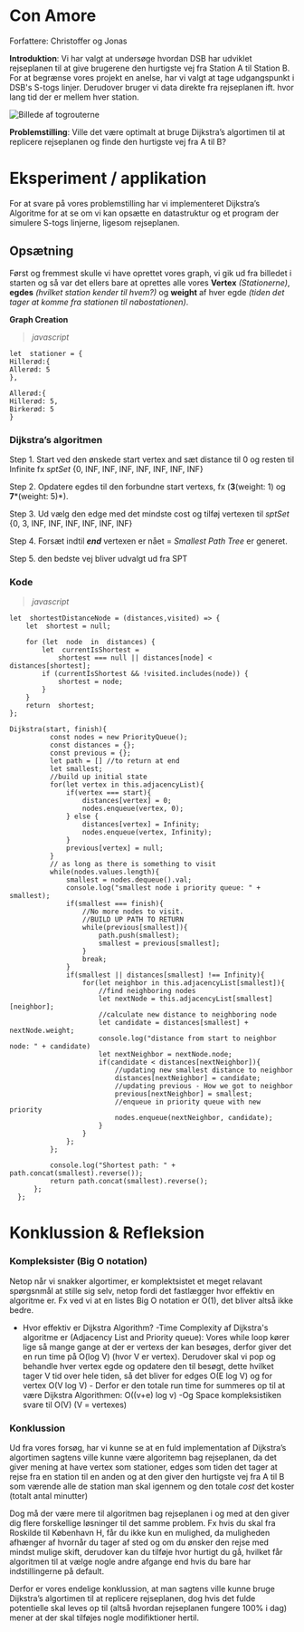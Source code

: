
# Con Amore
Forfattere: Christoffer og Jonas

**Introduktion**: 
Vi har valgt at undersøge hvordan DSB har udviklet rejseplanen til at give brugerene den hurtigste vej fra Station A til Station B.
For at begrænse vores projekt en anelse, har vi valgt at tage udgangspunkt i DSB's S-togs linjer. Derudover bruger vi data direkte fra rejseplanen ift. hvor lang tid der er mellem hver station.

![Billede af togrouterne](https://www.dsb.dk/globalassets/trafikinformation/kort/nyt-s-togskort-med-koge-nord.png) 

**Problemstilling**: Ville det være optimalt at bruge Dijkstra’s algortimen til at replicere rejseplanen og finde den hurtigste vej fra A til B?

# Eksperiment / applikation 
 For at svare på vores problemstilling har vi implementeret Dijkstra’s Algoritme for at se om vi kan opsætte en datastruktur og et program der simulere S-togs linjerne, ligesom rejseplanen.  

## Opsætning 
Først og fremmest skulle vi have oprettet vores graph, vi gik ud fra billedet i starten og så var det ellers bare at oprettes alle vores **Vertex** *(Stationerne)*, **egdes** *(hvilket station kender til hvem?)* og **weight** af hver egde *(tiden det tager at komme fra stationen til nabostationen)*.

**Graph Creation**
> *javascript*
> 
	let  stationer = {
	Hillerød:{
	Allerød: 5
	},

	Allerød:{
	Hillerød: 5,
	Birkerød: 5
	}

### Dijkstra’s algoritmen

Step 1. Start ved den ønskede start vertex  and sæt distance til 0 og resten til Infinite fx _sptSet_ {0, INF, INF, INF, INF, INF, INF, INF}

Step 2. Opdatere egdes til den forbundne start vertexs, fx (**3**(weight: 1) og **7***(weight: 5)*). 

Step 3. Ud vælg den edge med det mindste cost og tilføj vertexen til _sptSet_ {0, 3, INF, INF, INF, INF, INF, INF}

Step 4. Forsæt indtil ***end*** vertexen er nået
= *Smallest Path Tree* er generet. 

Step 5. den bedste vej bliver udvalgt ud fra SPT 

###  Kode 

> *javascript*

```
let  shortestDistanceNode = (distances,visited) => {
	let  shortest = null;
	
	for (let  node  in  distances) {
		let  currentIsShortest =
			shortest === null || distances[node] < distances[shortest];
		if (currentIsShortest && !visited.includes(node)) {
			shortest = node;
		}
	}
	return  shortest;
};

Dijkstra(start, finish){
		  const nodes = new PriorityQueue();
		  const distances = {};
		  const previous = {};
		  let path = [] //to return at end
		  let smallest;
		  //build up initial state
		  for(let vertex in this.adjacencyList){
			  if(vertex === start){
				  distances[vertex] = 0;
				  nodes.enqueue(vertex, 0);
			  } else {
				  distances[vertex] = Infinity;
				  nodes.enqueue(vertex, Infinity);
			  }
			  previous[vertex] = null;
		  }
		  // as long as there is something to visit
		  while(nodes.values.length){
			  smallest = nodes.dequeue().val;
			  console.log("smallest node i priority queue: " + smallest);
			  if(smallest === finish){
				  //No more nodes to visit.
				  //BUILD UP PATH TO RETURN
				  while(previous[smallest]){
					  path.push(smallest);
					  smallest = previous[smallest];
				  }
				  break;
			  } 
			  if(smallest || distances[smallest] !== Infinity){
				  for(let neighbor in this.adjacencyList[smallest]){
					  //find neighboring nodes
					  let nextNode = this.adjacencyList[smallest][neighbor];
					  //calculate new distance to neighboring node
					  let candidate = distances[smallest] + nextNode.weight;
					  console.log("distance from start to neighbor node: " + candidate)
					  let nextNeighbor = nextNode.node;
					  if(candidate < distances[nextNeighbor]){
						  //updating new smallest distance to neighbor
						  distances[nextNeighbor] = candidate;
						  //updating previous - How we got to neighbor
						  previous[nextNeighbor] = smallest;
						  //enqueue in priority queue with new priority
						  nodes.enqueue(nextNeighbor, candidate);
					  }
				  }
			  };
		  };
		 
		  console.log("Shortest path: " + path.concat(smallest).reverse());
		  return path.concat(smallest).reverse();     
	  };
  };
```
    

# Konklussion & Refleksion 
### Kompleksister (Big O notation)
Netop når vi snakker algortimer, er komplektsistet et meget relavant spørgsnmål at stille sig selv, netop fordi det fastlægger hvor effektiv en algoritme er. Fx ved vi at en listes Big O notation er O(1), det bliver altså ikke bedre.
- Hvor effektiv er Dijkstra Algorithm?
-Time Complexity af Dijkstra's algoritme er (Adjacency List and Priority queue):
Vores while loop kører lige så mange gange at der er vertexs der kan besøges, derfor giver det en run time på O(log V) (hvor V er vertex). Derudover skal vi pop og behandle hver vertex egde og opdatere den til besøgt, dette hvilket tager V tid over hele tiden, så det bliver for edges O(E log V) og for vertex  O(V log V) - Derfor er den totale run time for summeres op til at være Dijkstra Algorithmen: 
O((v+e) log v)
-Og Space kompleksistiken svare til O(V) (V = vertexes) 

### Konklussion
Ud fra vores forsøg, har vi kunne se at en fuld implementation af Dijkstra’s algortimen sagtens ville kunne være algoritemn bag rejseplanen, da det giver mening at have vertex som stationer, edges som tiden det tager at rejse fra en station til en anden og at den giver den hurtigste vej fra A til B som værende alle de station man skal igennem og den totale _cost_ det koster (totalt antal minutter)

Dog må der være mere til algoritmen bag rejseplanen i og med at den giver dig flere forskellige løsninger til det samme problem. Fx hvis du skal fra Roskilde til København H, får du ikke kun en mulighed, da muligheden afhænger af hvornår du tager af sted og om du ønsker den rejse med mindst mulige skift, derudover kan du tilføje hvor hurtigt du gå, hvilket får algoritmen til at vælge nogle andre afgange end hvis du bare har indstillingerne på default. 

Derfor er vores endelige konklussion, at man sagtens ville kunne bruge Dijkstra’s algortimen til at replicere rejseplanen, dog hvis det fulde potentielle skal leves op til (altså hvordan rejseplanen fungere 100% i dag) mener at der skal tilføjes nogle modifiktioner hertil.

